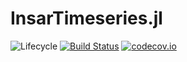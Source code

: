 # InsarTimeseries.jl

![Lifecycle](https://img.shields.io/badge/lifecycle-experimental-orange.svg)<!--
![Lifecycle](https://img.shields.io/badge/lifecycle-maturing-blue.svg)
![Lifecycle](https://img.shields.io/badge/lifecycle-stable-green.svg)
![Lifecycle](https://img.shields.io/badge/lifecycle-retired-orange.svg)
![Lifecycle](https://img.shields.io/badge/lifecycle-archived-red.svg)
![Lifecycle](https://img.shields.io/badge/lifecycle-dormant-blue.svg) -->
[![Build Status](https://travis-ci.com/scottstanie/InsarTimeseries.jl.svg?branch=master)](https://travis-ci.com/scottstanie/InsarTimeseries.jl)
[![codecov.io](http://codecov.io/github/scottstanie/InsarTimeseries.jl/coverage.svg?branch=master)](http://codecov.io/github/scottstanie/InsarTimeseries.jl?branch=master)
